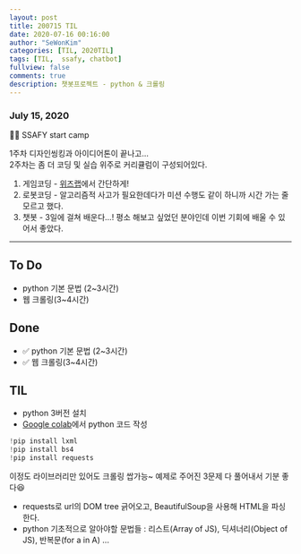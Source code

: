 ```yaml
---
layout: post
title: 200715 TIL
date: 2020-07-16 00:16:00
author: "SeWonKim"
categories: [TIL, 2020TIL]
tags: [TIL,  ssafy, chatbot]
fullview: false
comments: true
description: 챗봇프로젝트 - python & 크롤링
---
```


### July 15, 2020

👨‍💻 SSAFY start camp
 
 1주차 디자인씽킹과 아이디어톤이 끝나고...      
 2주차는 좀 더 코딩 및 실습 위주로 커리큘럼이 구성되어있다.

 1. 게임코딩 - [위즈랩](https://wizlab.net/)에서 간단하게!
 2. 로봇코딩 - 알고리즘적 사고가 필요한데다가 미션 수행도 같이 하니까 시간 가는 줄 모르고 했다.
 3. 챗봇 - 3일에 걸쳐 배운다...! 평소 해보고 싶었던 분야인데 이번 기회에 배울 수 있어서 좋았다.

---

## To Do

- python 기본 문법 (2~3시간)
- 웹 크롤링(3~4시간)

## Done

- ✅ python 기본 문법 (2~3시간)
- ✅ 웹 크롤링(3~4시간)


## TIL

- python 3버전 설치
- [Google colab](https://colab.research.google.com/notebooks/intro.ipynb)에서 python 코드 작성

```python
!pip install lxml
!pip install bs4
!pip install requests
```
이정도 라이브러리만 있어도 크롤링 쌉가능~ 예제로 주어진 3문제 다 풀어내서 기분 좋다😆

- requests로 url의 DOM tree 긁어오고, BeautifulSoup을 사용해 HTML을 파싱한다.
- python 기초적으로 알아야할 문법들 : 리스트(Array of JS), 딕셔너리(Object of JS), 반복문(for a in A) ...
